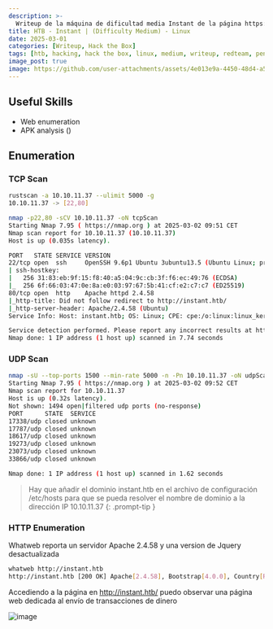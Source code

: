 ```yaml
---
description: >-
  Writeup de la máquina de dificultad media Instant de la página https://hackthebox.eu
title: HTB - Instant | (Difficulty Medium) - Linux
date: 2025-03-01
categories: [Writeup, Hack the Box]
tags: [htb, hacking, hack the box, linux, medium, writeup, redteam, pentesting]
image_post: true
image: https://github.com/user-attachments/assets/4e013e9a-4450-48d4-a5ba-5fd470a7ac1b
---
```


## Useful Skills

* Web enumeration
* APK analysis ()

## Enumeration

### TCP Scan

 ```bash
rustscan -a 10.10.11.37 --ulimit 5000 -g
10.10.11.37 -> [22,80]
```

```bash
nmap -p22,80 -sCV 10.10.11.37 -oN tcpScan
Starting Nmap 7.95 ( https://nmap.org ) at 2025-03-02 09:51 CET
Nmap scan report for 10.10.11.37 (10.10.11.37)
Host is up (0.035s latency).

PORT   STATE SERVICE VERSION
22/tcp open  ssh     OpenSSH 9.6p1 Ubuntu 3ubuntu13.5 (Ubuntu Linux; protocol 2.0)
| ssh-hostkey: 
|   256 31:83:eb:9f:15:f8:40:a5:04:9c:cb:3f:f6:ec:49:76 (ECDSA)
|_  256 6f:66:03:47:0e:8a:e0:03:97:67:5b:41:cf:e2:c7:c7 (ED25519)
80/tcp open  http    Apache httpd 2.4.58
|_http-title: Did not follow redirect to http://instant.htb/
|_http-server-header: Apache/2.4.58 (Ubuntu)
Service Info: Host: instant.htb; OS: Linux; CPE: cpe:/o:linux:linux_kernel

Service detection performed. Please report any incorrect results at https://nmap.org/submit/ .
Nmap done: 1 IP address (1 host up) scanned in 7.74 seconds
```

### UDP Scan

 ```bash
nmap -sU --top-ports 1500 --min-rate 5000 -n -Pn 10.10.11.37 -oN udpScan
Starting Nmap 7.95 ( https://nmap.org ) at 2025-03-02 09:52 CET
Nmap scan report for 10.10.11.37
Host is up (0.32s latency).
Not shown: 1494 open|filtered udp ports (no-response)
PORT      STATE  SERVICE
17338/udp closed unknown
17787/udp closed unknown
18617/udp closed unknown
19273/udp closed unknown
23073/udp closed unknown
33866/udp closed unknown

Nmap done: 1 IP address (1 host up) scanned in 1.62 seconds
```

> Hay que añadir el dominio instant.htb en el archivo de configuración /etc/hosts para que se pueda resolver el nombre de dominio a la dirección IP 10.10.11.37
{: .prompt-tip }

### HTTP Enumeration

Whatweb reporta un servidor Apache 2.4.58 y una version de Jquery desactualizada

```bash
whatweb http://instant.htb
http://instant.htb [200 OK] Apache[2.4.58], Bootstrap[4.0.0], Country[RESERVED][ZZ], Email[support@instant.htb], HTML5, HTTPServer[Ubuntu Linux][Apache/2.4.58 (Ubuntu)], IP[10.10.11.37], JQuery[3.2.1], Script, Title[Instant Wallet]
```

Accediendo a la página en http://instant.htb/ puedo observar una página web dedicada al envío de transacciones de dinero

![image](https://github.com/user-attachments/assets/503fe436-1d66-4596-8383-5016c844cb1b)
